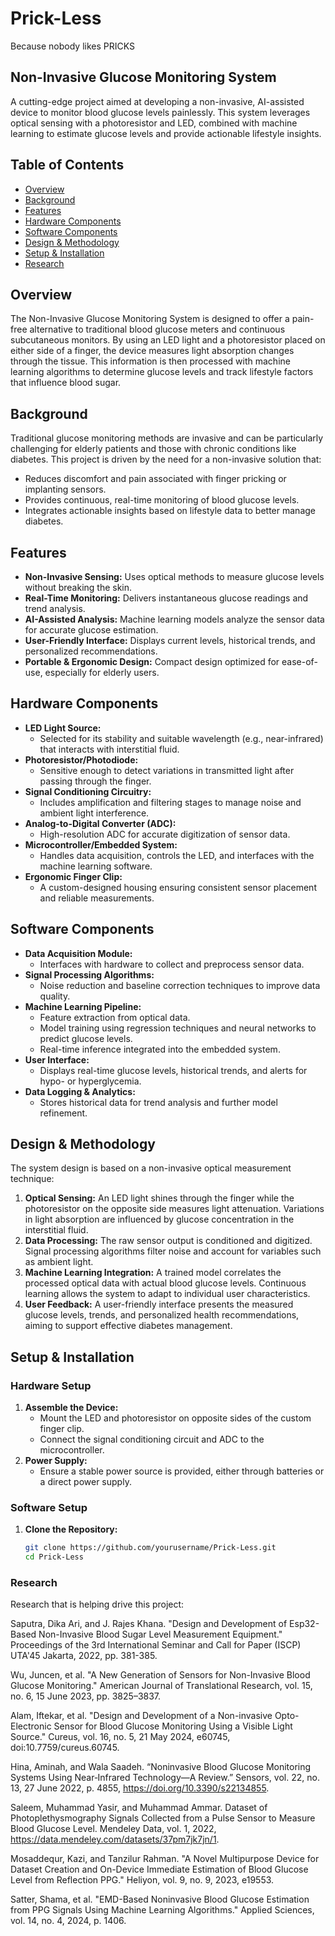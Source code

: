 # Prick-Less

Because nobody likes PRICKS

## Non-Invasive Glucose Monitoring System

A cutting-edge project aimed at developing a non-invasive, AI-assisted device to monitor blood glucose levels painlessly. This system leverages optical sensing with a photoresistor and LED, combined with machine learning to estimate glucose levels and provide actionable lifestyle insights.

## Table of Contents

- [Overview](#overview)
- [Background](#background)
- [Features](#features)
- [Hardware Components](#hardware-components)
- [Software Components](#software-components)
- [Design & Methodology](#design--methodology)
- [Setup & Installation](#setup--installation)
- [Research](#research)

## Overview

The Non-Invasive Glucose Monitoring System is designed to offer a pain-free alternative to traditional blood glucose meters and continuous subcutaneous monitors. By using an LED light and a photoresistor placed on either side of a finger, the device measures light absorption changes through the tissue. This information is then processed with machine learning algorithms to determine glucose levels and track lifestyle factors that influence blood sugar.

## Background

Traditional glucose monitoring methods are invasive and can be particularly challenging for elderly patients and those with chronic conditions like diabetes. This project is driven by the need for a non-invasive solution that:

- Reduces discomfort and pain associated with finger pricking or implanting sensors.
- Provides continuous, real-time monitoring of blood glucose levels.
- Integrates actionable insights based on lifestyle data to better manage diabetes.

## Features

- **Non-Invasive Sensing:** Uses optical methods to measure glucose levels without breaking the skin.
- **Real-Time Monitoring:** Delivers instantaneous glucose readings and trend analysis.
- **AI-Assisted Analysis:** Machine learning models analyze the sensor data for accurate glucose estimation.
- **User-Friendly Interface:** Displays current levels, historical trends, and personalized recommendations.
- **Portable & Ergonomic Design:** Compact design optimized for ease-of-use, especially for elderly users.

## Hardware Components

- **LED Light Source:**
  - Selected for its stability and suitable wavelength (e.g., near-infrared) that interacts with interstitial fluid.
- **Photoresistor/Photodiode:**
  - Sensitive enough to detect variations in transmitted light after passing through the finger.
- **Signal Conditioning Circuitry:**
  - Includes amplification and filtering stages to manage noise and ambient light interference.
- **Analog-to-Digital Converter (ADC):**
  - High-resolution ADC for accurate digitization of sensor data.
- **Microcontroller/Embedded System:**
  - Handles data acquisition, controls the LED, and interfaces with the machine learning software.
- **Ergonomic Finger Clip:**
  - A custom-designed housing ensuring consistent sensor placement and reliable measurements.

## Software Components

- **Data Acquisition Module:**
  - Interfaces with hardware to collect and preprocess sensor data.
- **Signal Processing Algorithms:**
  - Noise reduction and baseline correction techniques to improve data quality.
- **Machine Learning Pipeline:**
  - Feature extraction from optical data.
  - Model training using regression techniques and neural networks to predict glucose levels.
  - Real-time inference integrated into the embedded system.
- **User Interface:**
  - Displays real-time glucose levels, historical trends, and alerts for hypo- or hyperglycemia.
- **Data Logging & Analytics:**
  - Stores historical data for trend analysis and further model refinement.

## Design & Methodology

The system design is based on a non-invasive optical measurement technique:

1. **Optical Sensing:**
   An LED light shines through the finger while the photoresistor on the opposite side measures light attenuation. Variations in light absorption are influenced by glucose concentration in the interstitial fluid.
2. **Data Processing:**
   The raw sensor output is conditioned and digitized. Signal processing algorithms filter noise and account for variables such as ambient light.
3. **Machine Learning Integration:**
   A trained model correlates the processed optical data with actual blood glucose levels. Continuous learning allows the system to adapt to individual user characteristics.
4. **User Feedback:**
   A user-friendly interface presents the measured glucose levels, trends, and personalized health recommendations, aiming to support effective diabetes management.

## Setup & Installation

### Hardware Setup

1. **Assemble the Device:**
   - Mount the LED and photoresistor on opposite sides of the custom finger clip.
   - Connect the signal conditioning circuit and ADC to the microcontroller.
2. **Power Supply:**
   - Ensure a stable power source is provided, either through batteries or a direct power supply.

### Software Setup

1. **Clone the Repository:**

   ```bash
   git clone https://github.com/yourusername/Prick-Less.git
   cd Prick-Less

   ```

### Research

Research that is helping drive this project:

Saputra, Dika Ari, and J. Rajes Khana. "Design and Development of Esp32-Based Non-Invasive Blood Sugar Level Measurement Equipment." Proceedings of the 3rd International Seminar and Call for Paper (ISCP) UTA'45 Jakarta, 2022, pp. 381-385.

Wu, Juncen, et al. "A New Generation of Sensors for Non-Invasive Blood Glucose Monitoring." American Journal of Translational Research, vol. 15, no. 6, 15 June 2023, pp. 3825–3837.

Alam, Iftekar, et al. "Design and Development of a Non-invasive Opto-Electronic Sensor for Blood Glucose Monitoring Using a Visible Light Source." Cureus, vol. 16, no. 5, 21 May 2024, e60745, doi:10.7759/cureus.60745.

Hina, Aminah, and Wala Saadeh. “Noninvasive Blood Glucose Monitoring Systems Using Near‑Infrared Technology—A Review.” Sensors, vol. 22, no. 13, 27 June 2022, p. 4855, https://doi.org/10.3390/s22134855.

Saleem, Muhammad Yasir, and Muhammad Ammar. Dataset of Photoplethysmography Signals Collected from a Pulse Sensor to Measure Blood Glucose Level. Mendeley Data, vol. 1, 2022, https://data.mendeley.com/datasets/37pm7jk7jn/1.

Mosaddequr, Kazi, and Tanzilur Rahman. "A Novel Multipurpose Device for Dataset Creation and On-Device Immediate Estimation of Blood Glucose Level from Reflection PPG." Heliyon, vol. 9, no. 9, 2023, e19553.

Satter, Shama, et al. "EMD-Based Noninvasive Blood Glucose Estimation from PPG Signals Using Machine Learning Algorithms." Applied Sciences, vol. 14, no. 4, 2024, p. 1406.
